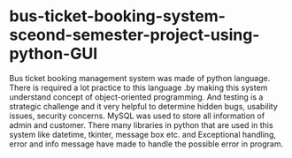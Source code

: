 # bus-ticket-booking-system-sceond-semester-project-using-python-GUI

Bus ticket booking management system was made of python language. There is required a lot practice to this language .by making this system understand concept of object-oriented programming. And testing is a strategic challenge and it very helpful to determine hidden bugs, usability issues, security concerns. MySQL was used to store all information of admin and customer. There many libraries in python that are used in this system like datetime, tkinter, message box etc. and Exceptional handling, error and info message have made to handle the possible error in program.
